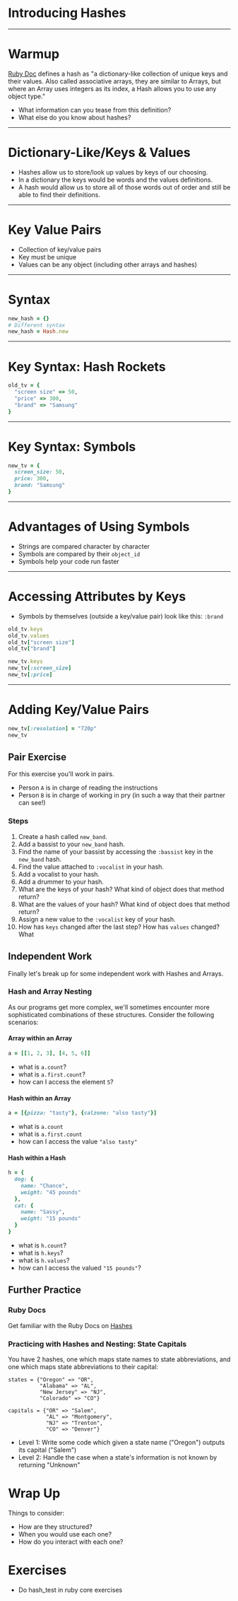 # Introducing Hashes

---

# Warmup

[Ruby Doc](http://ruby-doc.org/core-2.4.2/Hash.html) defines a hash as "a dictionary-like collection of unique keys and their values. Also called associative arrays, they are similar to Arrays, but where an Array uses integers as its index, a Hash allows you to use any object type."

* What information can you tease from this definition?
* What else do you know about hashes?

---

# Dictionary-Like/Keys & Values

* Hashes allow us to store/look up values by keys of our choosing.
* In a dictionary the keys would be words and the values definitions.
* A hash would allow us to store all of those words out of order and still be able to find their definitions.

---

# Key Value Pairs

* Collection of key/value pairs
* Key must be unique
* Values can be any object (including other arrays and hashes)

---

# Syntax

```ruby
new_hash = {}
# Different syntax
new_hash = Hash.new
```

---

# Key Syntax: Hash Rockets

```ruby
old_tv = {
  "screen size" => 50,
  "price" => 300,
  "brand" => "Samsung"
}
```

---

# Key Syntax: Symbols

```ruby
new_tv = {
  screen_size: 50,
  price: 300,
  brand: "Samsung"
}
```

---

# Advantages of Using Symbols

* Strings are compared character by character
* Symbols are compared by their `object_id`
* Symbols help your code run faster

---

# Accessing Attributes by Keys

* Symbols by themselves (outside a key/value pair) look like this: `:brand`

```ruby
old_tv.keys
old_tv.values
old_tv["screen size"]
old_tv["brand"]

new_tv.keys
new_tv[:screen_size]
new_tv[:price]
```

---

# Adding Key/Value Pairs

```ruby
new_tv[:resolution] = "720p"
new_tv
```

## Pair Exercise

For this exercise you'll work in pairs.

* Person `A` is in charge of reading the instructions
* Person `B` is in charge of working in pry (in such a way that their partner can see!)

### Steps

1. Create a hash called `new_band`.
2. Add a bassist to your `new_band` hash.
3. Find the name of your bassist by accessing the `:bassist` key in the `new_band` hash.
4. Find the value attached to `:vocalist` in your hash.
5. Add a vocalist to your hash.
6. Add a drummer to your hash.
7. What are the keys of your hash? What kind of object does that method return?
8. What are the values of your hash? What kind of object does that method return?
9. Assign a new value to the `:vocalist` key of your hash.
10. How has `keys` changed after the last step? How has `values` changed? What

## Independent Work

Finally let's break up for some independent work with Hashes and Arrays.

### Hash and Array Nesting

As our programs get more complex, we'll sometimes encounter more sophisticated combinations of these structures. Consider the following scenarios:

#### Array within an Array

```ruby
a = [[1, 2, 3], [4, 5, 6]]
```

* what is `a.count`?
* what is `a.first.count`?
* how can I access the element `5`?

#### Hash within an Array

```ruby
a = [{pizza: "tasty"}, {calzone: "also tasty"}]
```

* what is `a.count`
* what is `a.first.count`
* how can I access the value `"also tasty"`

#### Hash within a Hash

```ruby
h = {
  dog: {
    name: "Chance",
    weight: "45 pounds"
  },
  cat: {
    name: "Sassy",
    weight: "15 pounds"
  }
}
```

* what is `h.count`?
* what is `h.keys`?
* what is `h.values`?
* how can I access the valued `"15 pounds"`?


## Further Practice

### Ruby Docs

Get familiar with the Ruby Docs on [Hashes](https://ruby-doc.org/core-2.4.0/Hash.html)

### Practicing with Hashes and Nesting: State Capitals

You have 2 hashes, one which maps state names to state abbreviations,
and one which maps state abbreviations to their capital:

```
states = {"Oregon" => "OR",
          "Alabama" => "AL",
          "New Jersey" => "NJ",
          "Colorado" => "CO"}

capitals = {"OR" => "Salem",
            "AL" => "Montgomery",
            "NJ" => "Trenton",
            "CO" => "Denver"}
```

* Level 1: Write some code which given a state name ("Oregon") outputs
  its capital ("Salem")
* Level 2: Handle the case when a state's information is not known by
  returning "Unknown"

# Wrap Up


Things to consider:

* How are they structured?
* When you would use each one?
* How do you interact with each one?

# Exercises
* Do hash_test in ruby core exercises
